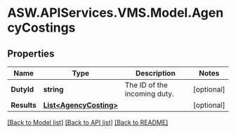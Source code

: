 # ASW.APIServices.VMS.Model.AgencyCostings
## Properties

Name | Type | Description | Notes
------------ | ------------- | ------------- | -------------
**DutyId** | **string** | The ID of the incoming duty. | [optional] 
**Results** | [**List&lt;AgencyCosting&gt;**](AgencyCosting.md) |  | [optional] 

[[Back to Model list]](../README.md#documentation-for-models) [[Back to API list]](../README.md#documentation-for-api-endpoints) [[Back to README]](../README.md)

